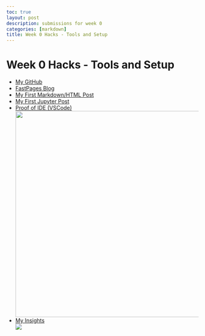 ```yaml
---
toc: true
layout: post
description: submissions for week 0
categories: [markdown]
title: Week 0 Hacks - Tools and Setup
---
```

# Week 0 Hacks - Tools and Setup

<ul>
    <li><a href="github.com/aidenhuynh/CS_Swag/">My GitHub</a></li>
    <li><a href="aidenhuynh.github.io/CS_Swag/">FastPages Blog</a></li>
    <li><a href="https://aidenhuynh.github.io/CS_Swag/markdown/2022/09/02/iamdash.html">My First Markdown/HTML Post</a></li>
    <li><a href="https://aidenhuynh.github.io/CS_Swag/2022/09/03/first.html">My First Jupyter Post</a></li>
    <li><a href="https://i.ibb.co/GvBNv2P/Proof-of-VSCode.png">Proof of IDE (VSCode)</a></li>
    <img src="https://i.ibb.co/GvBNv2P/Proof-of-VSCode.png" height="540" width="960">
    <li><a href="https://github.com/aidenhuynh/CS_Swag/graphs/commit-activity">My Insights</a></li>
    <img src="https://i.ibb.co/CBnL1QW/Screen-Shot-2022-09-03-at-4-05-55-PM.png">
</ul>